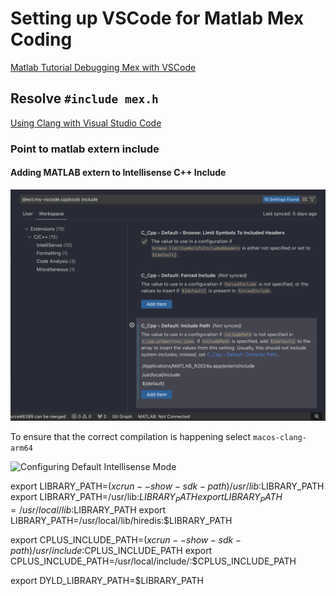 # Setting up VSCode for Matlab Mex Coding

[Matlab Tutorial Debugging Mex with VSCode](https://blogs.mathworks.com/developer/2018/06/19/mex-debugging-vscode/)

## Resolve `#include mex.h`

[Using Clang with Visual Studio Code](https://code.visualstudio.com/docs/cpp/config-clang-mac#_create-hello-world-app)

### Point to matlab extern include


#### Adding MATLAB extern to Intellisense C++ Include 

![Configuring Intellisense C++ Include](img/workspace-include-paths-matlab.png)


To ensure that the correct compilation is happening select `macos-clang-arm64`

![Configuring Default Intellisense Mode](img/user-ws-intellisense-cpp-mode-macos.png)

export LIBRARY_PATH=$(xcrun --show-sdk-path)/usr/lib:$LIBRARY_PATH
export LIBRARY_PATH=/usr/lib:$LIBRARY_PATH
export LIBRARY_PATH=/usr/local/lib:$LIBRARY_PATH
export LIBRARY_PATH=/usr/local/lib/hiredis:$LIBRARY_PATH

export CPLUS_INCLUDE_PATH=$(xcrun --show-sdk-path)/usr/include:$CPLUS_INCLUDE_PATH
export CPLUS_INCLUDE_PATH=/usr/local/include/:$CPLUS_INCLUDE_PATH

export DYLD_LIBRARY_PATH=$LIBRARY_PATH
